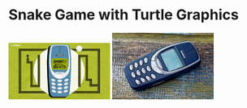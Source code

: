 # Snake Game with Turtle Graphics
<img src="https://github.com/FinancialCoder5/Snake_game_with_Turtle/blob/main/Images/Snake%20Game.jpg" width="200" > <img src="https://github.com/FinancialCoder5/Snake_game_with_Turtle/blob/main/Images/nokia%203110.jpg" width="200" >

